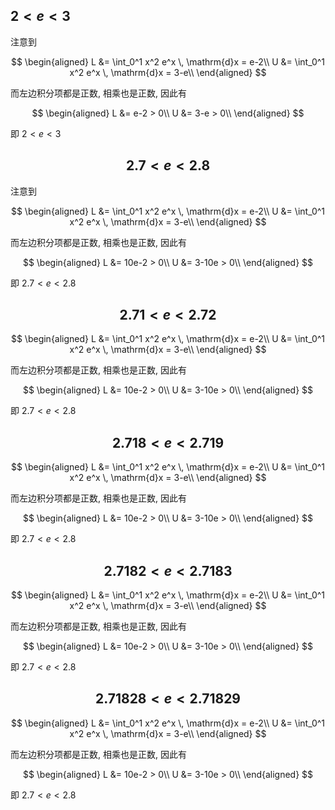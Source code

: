 
## $2 < e < 3$

注意到

$$
\begin{aligned}
L &= \int_0^1 x^2 e^x \, \mathrm{d}x = e-2\\
U &= \int_0^1 x^2 e^x \, \mathrm{d}x = 3-e\\
\end{aligned}
$$

而左边积分项都是正数, 相乘也是正数, 因此有

$$
\begin{aligned}
L &= e-2 > 0\\
U &= 3-e > 0\\
\end{aligned}
$$

即 $2 < e < 3$

## $$2.7 < e < 2.8$$

注意到

$$
\begin{aligned}
L &= \int_0^1 x^2 e^x \, \mathrm{d}x = e-2\\
U &= \int_0^1 x^2 e^x \, \mathrm{d}x = 3-e\\
\end{aligned}
$$

而左边积分项都是正数, 相乘也是正数, 因此有

$$
\begin{aligned}
L &= 10e-2 > 0\\
U &= 3-10e > 0\\
\end{aligned}
$$

即 $2.7 < e < 2.8$

## $$2.71 < e < 2.72$$

$$
\begin{aligned}
L &= \int_0^1 x^2 e^x \, \mathrm{d}x = e-2\\
U &= \int_0^1 x^2 e^x \, \mathrm{d}x = 3-e\\
\end{aligned}
$$

而左边积分项都是正数, 相乘也是正数, 因此有

$$
\begin{aligned}
L &= 10e-2 > 0\\
U &= 3-10e > 0\\
\end{aligned}
$$

即 $2.7 < e < 2.8$

## $$2.718 < e < 2.719$$

$$
\begin{aligned}
L &= \int_0^1 x^2 e^x \, \mathrm{d}x = e-2\\
U &= \int_0^1 x^2 e^x \, \mathrm{d}x = 3-e\\
\end{aligned}
$$

而左边积分项都是正数, 相乘也是正数, 因此有

$$
\begin{aligned}
L &= 10e-2 > 0\\
U &= 3-10e > 0\\
\end{aligned}
$$

即 $2.7 < e < 2.8$

## $$2.7182 < e < 2.7183$$

$$
\begin{aligned}
L &= \int_0^1 x^2 e^x \, \mathrm{d}x = e-2\\
U &= \int_0^1 x^2 e^x \, \mathrm{d}x = 3-e\\
\end{aligned}
$$

而左边积分项都是正数, 相乘也是正数, 因此有

$$
\begin{aligned}
L &= 10e-2 > 0\\
U &= 3-10e > 0\\
\end{aligned}
$$

即 $2.7 < e < 2.8$

## $$2.71828 < e < 2.71829$$

$$
\begin{aligned}
L &= \int_0^1 x^2 e^x \, \mathrm{d}x = e-2\\
U &= \int_0^1 x^2 e^x \, \mathrm{d}x = 3-e\\
\end{aligned}
$$

而左边积分项都是正数, 相乘也是正数, 因此有

$$
\begin{aligned}
L &= 10e-2 > 0\\
U &= 3-10e > 0\\
\end{aligned}
$$

即 $2.7 < e < 2.8$
